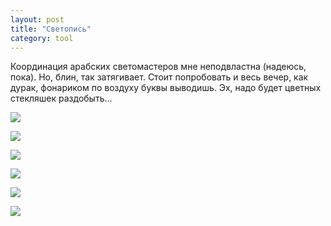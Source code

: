 ```yaml
---
layout: post
title: "Светопись"
category: tool
---
```

Координация арабских светомастеров мне неподвластна (надеюсь, пока). Но, блин, так затягивает. Стоит попробовать и&#160;весь вечер, как дурак, фонариком по воздуху буквы выводишь. Эх, надо будет цветных стекляшек раздобыть...

![](https://pics.livejournal.com/quillcraft/pic/000q7tyc)

![](https://pics.livejournal.com/quillcraft/pic/000q964r)

![](https://pics.livejournal.com/quillcraft/pic/000q67pa)

![](https://pics.livejournal.com/quillcraft/pic/000q5q0b)

![](https://pics.livejournal.com/quillcraft/pic/000q4rcg)

![](https://pics.livejournal.com/quillcraft/pic/000q8f4t)
